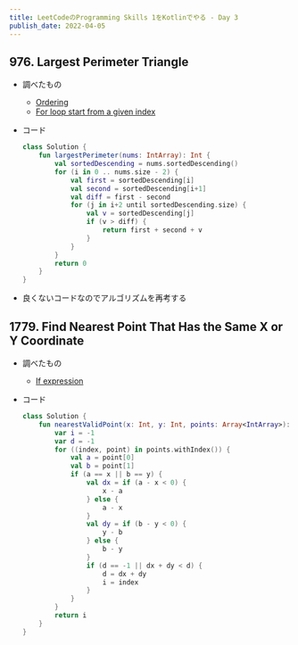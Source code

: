 ```yaml
---
title: LeetCodeのProgramming Skills 1をKotlinでやる - Day 3
publish_date: 2022-04-05
---
```


## 976. Largest Perimeter Triangle

- 調べたもの
  - [Ordering](https://kotlinlang.org/docs/collection-ordering.html#natural-order)
  - [For loop start from a given index](https://stackoverflow.com/questions/59346997/kotlin-for-loop-start-from-a-given-index)

- コード

  ```kotlin
  class Solution {
      fun largestPerimeter(nums: IntArray): Int {
          val sortedDescending = nums.sortedDescending()
          for (i in 0 .. nums.size - 2) {
              val first = sortedDescending[i]
              val second = sortedDescending[i+1]
              val diff = first - second
              for (j in i+2 until sortedDescending.size) {
                  val v = sortedDescending[j]
                  if (v > diff) {
                      return first + second + v
                  }
              }
          }
          return 0
      }
  }
  ```

- 良くないコードなのでアルゴリズムを再考する

## 1779. Find Nearest Point That Has the Same X or Y Coordinate

- 調べたもの
  - [If expression](https://kotlinlang.org/docs/control-flow.html#if-expression)

- コード

  ```kotlin
  class Solution {
      fun nearestValidPoint(x: Int, y: Int, points: Array<IntArray>): Int {
          var i = -1
          var d = -1
          for ((index, point) in points.withIndex()) {
              val a = point[0]
              val b = point[1]
              if (a == x || b == y) {
                  val dx = if (a - x < 0) {
                      x - a
                  } else { 
                      a - x
                  }
                  val dy = if (b - y < 0) {
                      y - b
                  } else {
                      b - y
                  }
                  if (d == -1 || dx + dy < d) {
                      d = dx + dy
                      i = index
                  }
              }
          }
          return i
      }
  }
  ```
